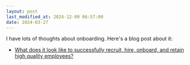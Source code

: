 ```yaml
---
layout: post
last_modified_at: 2024-12-09 06:57:00
date: 2024-03-27
---
```

I have lots of thoughts about onboarding. Here's a blog post about it: 

- [What does it look like to successfully recruit, hire, onboard, and retain high quality employees?](https://jethro.site/hiring/2024/03/27/what-does-it-look-like-to-successfully-recruit-hire-onboard-and-retain-high-quality-employees/)
